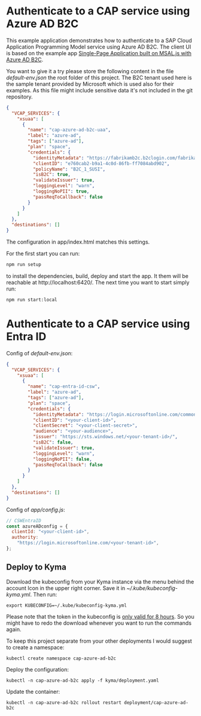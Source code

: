 # Authenticate to a CAP service using Azure AD B2C

This example application demonstrates how to authenticate to a SAP Cloud Application Programming Model service using Azure AD B2C. The client UI is based on the example app [Single-Page Application built on MSAL.js with Azure AD B2C](https://github.com/Azure-Samples/active-directory-b2c-javascript-msal-singlepageapp).

You want to give it a try please store the following content in the file _default-env.json_ the root folder of this project. The B2C tenant used here is the sample tenant provided by Microsoft which is used also for their examples. As this file might include sensitive data it's not included in the git repository.

```json
{
  "VCAP_SERVICES": {
    "xsuaa": [
      {
        "name": "cap-azure-ad-b2c-uaa",
        "label": "azure-ad",
        "tags": ["azure-ad"],
        "plan": "space",
        "credentials": {
          "identityMetadata": "https://fabrikamb2c.b2clogin.com/fabrikamb2c.onmicrosoft.com/B2C_1_SUSI/v2.0/.well-known/openid-configuration/",
          "clientID": "e760cab2-b9a1-4c0d-86fb-ff7084abd902",
          "policyName": "B2C_1_SUSI",
          "isB2C": true,
          "validateIssuer": true,
          "loggingLevel": "warn",
          "loggingNoPII": true,
          "passReqToCallback": false
        }
      }
    ]
  },
  "destinations": []
}
```

The configuration in app/index.html matches this settings.

For the first start you can run:

```bash
npm run setup
```

to install the dependencies, build, deploy and start the app. It them will be reachable at http://localhost:6420/. The next time you want to start simply run:

```bash
npm run start:local
```

# Authenticate to a CAP service using Entra ID

Config of _default-env.json_:

```json
{
  "VCAP_SERVICES": {
    "xsuaa": [
      {
        "name": "cap-entra-id-csw",
        "label": "azure-ad",
        "tags": ["azure-ad"],
        "plan": "space",
        "credentials": {
          "identityMetadata": "https://login.microsoftonline.com/common/v2.0/.well-known/openid-configuration",
          "clientID": "<your-client-id>",
          "clientSecret": "<your-client-secret>",
          "audience": "<your-audience>",
          "issuer": "https://sts.windows.net/<your-tenant-id>/",
          "isB2C": false,
          "validateIssuer": true,
          "loggingLevel": "warn",
          "loggingNoPII": false,
          "passReqToCallback": false
        }
      }
    ]
  },
  "destinations": []
}
```

Config of _app/config.js_:

```JavaScript
// CSWEntraID
const azureADconfig = {
  clientId: "<your-client-id>",
  authority:
    "https://login.microsoftonline.com/<your-tenant-id>",
};
```

## Deploy to Kyma

Download the kubeconfig from your Kyma instance via the menu behind the account Icon in the upper right corner. Save it in _~/.kube/kubeconfig-kyma.yml_. Then run:

`export KUBECONFIG=~/.kube/kubeconfig-kyma.yml`

Please note that the token in the kubeconfig is [only valid for 8 hours](https://kyma-project.io/docs/components/security#details-iam-kubeconfig-service). So you might have to redo the download whenever you want to run the commands again.

To keep this project separate from your other deployments I would suggest to create a namespace:

`kubectl create namespace cap-azure-ad-b2c`

Deploy the configuration:

`kubectl -n cap-azure-ad-b2c apply -f kyma/deployment.yaml`

Update the container:

`kubectl -n cap-azure-ad-b2c rollout restart deployment/cap-azure-ad-b2c`
